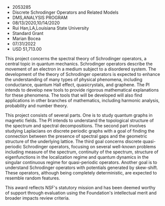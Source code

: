 
* 2053285
* Discrete Schrodinger Operators and Related Models
* DMS,ANALYSIS PROGRAM
* 08/13/2020,10/14/2020
* Rui Han,LA,Louisiana State University
* Standard Grant
* Marian Bocea
* 07/31/2022
* USD 51,713.00

This project concerns the spectral theory of Schrodinger operators, a central
topic in quantum mechanics. Schrodinger operators describe the movement of an
electron in a medium subject to a disordered system. The development of the
theory of Schrodinger operators is expected to enhance the understanding of many
types of physical phenomena, including conductance, quantum Hall effect,
quasicrystals, and graphene. The PI intends to develop new tools to provide
rigorous mathematical explanations for these phenomena. The tools that will be
developed will also find applications in other branches of mathematics,
including harmonic analysis, probability and number theory.

This project consists of several parts. One is to study quantum graphs in
magnetic fields. The PI intends to understand the topological structure of the
spectrum and spectral decompositions. The second part involves studying
Laplacians on discrete periodic graphs with a goal of finding the connection
between the presence of spectral gaps and the geometric structure of the
underlying lattice. The third goal concerns discrete quasi-periodic Schrodinger
operators, focusing on several well-known problems including measure of the
spectrum, continuity of the spectrum, structure of eigenfunctions in the
localization regime and quantum dynamics in the singular continuous regime for
quasi-periodic operators. Another goal is to understand Schrodinger operators
with potentials generated by skew-shift. These operators, although being
completely deterministic, are expected to resemble random features.

This award reflects NSF's statutory mission and has been deemed worthy of
support through evaluation using the Foundation's intellectual merit and broader
impacts review criteria.
